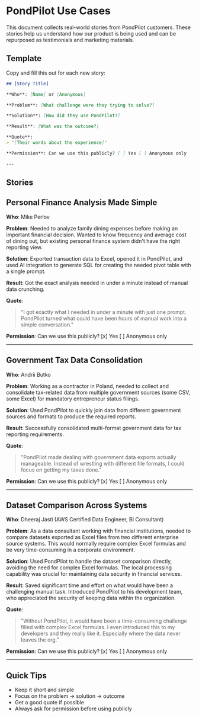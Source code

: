 # PondPilot Use Cases

This document collects real-world stories from PondPilot customers. These stories help us understand how our product is being used and can be repurposed as testimonials and marketing materials.

## Template

Copy and fill this out for each new story:

```markdown
## [Story Title]

**Who**: [Name] or [Anonymous]

**Problem**: [What challenge were they trying to solve?]

**Solution**: [How did they use PondPilot?]

**Result**: [What was the outcome?]

**Quote**: 
> "[Their words about the experience]"

**Permission**: Can we use this publicly? [ ] Yes [ ] Anonymous only

---
```

## Stories

## Personal Finance Analysis Made Simple

**Who**: Mike Perlov

**Problem**: Needed to analyze family dining expenses before making an important financial decision. Wanted to know frequency and average cost of dining out, but existing personal finance system didn't have the right reporting view.

**Solution**: Exported transaction data to Excel, opened it in PondPilot, and used AI integration to generate SQL for creating the needed pivot table with a single prompt.

**Result**: Got the exact analysis needed in under a minute instead of manual data crunching.

**Quote**: 
> "I got exactly what I needed in under a minute with just one prompt. PondPilot turned what could have been hours of manual work into a simple conversation."

**Permission**: Can we use this publicly? [x] Yes [ ] Anonymous only

---

## Government Tax Data Consolidation

**Who**: Andrii Butko

**Problem**: Working as a contractor in Poland, needed to collect and consolidate tax-related data from multiple government sources (some CSV, some Excel) for mandatory entrepreneur status filings.

**Solution**: Used PondPilot to quickly join data from different government sources and formats to produce the required reports.

**Result**: Successfully consolidated multi-format government data for tax reporting requirements.

**Quote**: 
> "PondPilot made dealing with government data exports actually manageable. Instead of wrestling with different file formats, I could focus on getting my taxes done."

**Permission**: Can we use this publicly? [x] Yes [ ] Anonymous only

---

## Dataset Comparison Across Systems

**Who**: Dheeraj Jasti (AWS Certified Data Engineer, BI Consultant)

**Problem**: As a data consultant working with financial institutions, needed to compare datasets exported as Excel files from two different enterprise source systems. This would normally require complex Excel formulas and be very time-consuming in a corporate environment.

**Solution**: Used PondPilot to handle the dataset comparison directly, avoiding the need for complex Excel formulas. The local processing capability was crucial for maintaining data security in financial services.

**Result**: Saved significant time and effort on what would have been a challenging manual task. Introduced PondPilot to his development team, who appreciated the security of keeping data within the organization.

**Quote**: 
> "Without PondPilot, it would have been a time-consuming challenge filled with complex Excel formulas. I even introduced this to my developers and they really like it. Especially where the data never leaves the org."

**Permission**: Can we use this publicly? [x] Yes [ ] Anonymous only

---

## Quick Tips

- Keep it short and simple
- Focus on the problem → solution → outcome
- Get a good quote if possible
- Always ask for permission before using publicly